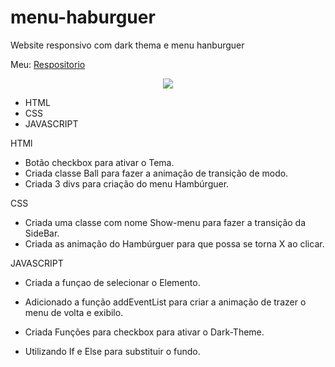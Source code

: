 # menu-haburguer
Website responsivo com dark thema e menu  hanburguer


Meu: [Respositorio ](https://github.com/PetersonIhmes/menu-haburguer)

<div align="center">
 <img src="https://user-images.githubusercontent.com/118133517/211211336-9adee5bc-dbab-4672-b694-0e160895fb3c.png" />
</div>

- HTML
- CSS
- JAVASCRIPT

 HTMl
- Botão checkbox para ativar o Tema.
- Criada classe Ball para fazer a animação
 de transição de modo.
- Criada 3 divs para criação do menu Hambúrguer.

 CSS
- Criada uma classe com nome Show-menu
 para fazer a transição da SideBar.
- Criada as animação do Hambúrguer para que possa
 se torna X ao clicar.

 JAVASCRIPT
- Criada a funçao de selecionar o Elemento.
- Adicionado a função addEventList 
para criar a animação de trazer o menu de volta e exibilo.

- Criada Funções para checkbox para ativar o Dark-Theme.
- Utilizando If e Else para substituir o fundo.

